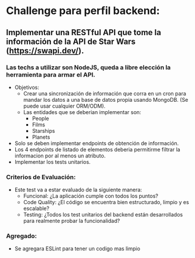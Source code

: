 # Challenge para perfil backend:

## Implementar una RESTful API que tome la información de la API de Star Wars (https://swapi.dev/).

### Las techs a utilizar son NodeJS, queda a libre elección la herramienta para armar el API.

- Objetivos:
  - Crear una sincronización de información que corra en un cron para mandar los datos a una base de datos propia usando MongoDB. (Se puede usar cualquier ORM/ODM).
  - Las entidades que se deberian implementar son:
    - People
    - Films
    - Starships
    - Planets
- Solo se deben implementar endpoints de obtención de información.
- Los 4 endpoints de listado de elementos deberia permitirme filtrar la informacion por al menos un atributo.
- Implementar los tests unitarios.

### Criterios de Evaluación:

- Este test va a estar evaluado de la siguiente manera:
  - Funcional: ¿La aplicación cumple con todos los puntos?
  - Code Quality: ¿El código se encuentra bien estructurado, limpio y es escalable?
  - Testing: ¿Todos los test unitarios del backend están desarrollados para realmente probar la funcionalidad?

### Agregado:

- Se agregara ESLint para tener un codigo mas limpio
